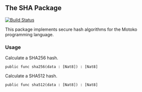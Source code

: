 ## The SHA Package

[![Build Status](https://github.com/enzoh/motoko-sha/workflows/build/badge.svg)](https://github.com/enzoh/motoko-sha/actions?query=workflow%3Abuild)

This package implements secure hash algorithms for the Motoko programming language.

### Usage

Calculate a SHA256 hash.

```motoko
public func sha256(data : [Nat8]) : [Nat8]
```

Calculate a SHA512 hash.

```motoko
public func sha512(data : [Nat8]) : [Nat8]
```

